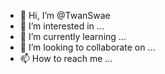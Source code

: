 - 👋 Hi, I’m @TwanSwae
- 👀 I’m interested in ...
- 🌱 I’m currently learning ...
- 💞️ I’m looking to collaborate on ...
- 📫 How to reach me ...

<!---
TwanSwae/TwanSwae is a ✨ special ✨ repository because its `README.md` (this file) appears on your GitHub profile.
You can click the Preview link to take a look at your changes.
--->
